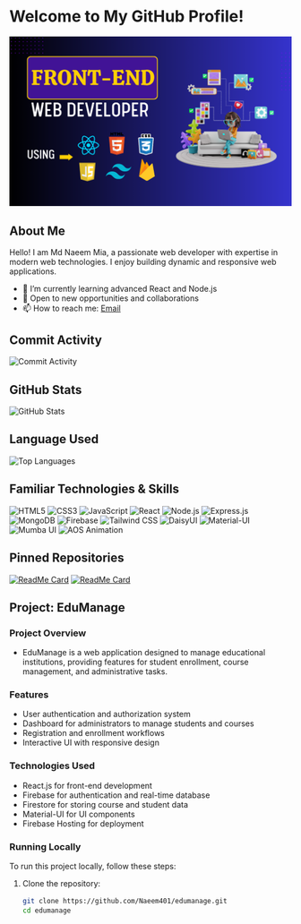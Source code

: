 # Welcome to My GitHub Profile!

![Banner Image](https://github.com/Naeemmia4/MdNaeemMia/blob/main/banner1.png)

## About Me

Hello! I am Md Naeem Mia, a passionate web developer with expertise in modern web technologies. I enjoy building dynamic and responsive web applications.

- 🌱 I’m currently learning advanced React and Node.js
- 💼 Open to new opportunities and collaborations
- 📫 How to reach me: [Email](mailto:mdnaeemm401@gmail.com)
## Commit Activity

![Commit Activity](https://img.shields.io/github/commit-activity/m/Naeem401/edumanage-server?style=flat-square)

## GitHub Stats

![GitHub Stats](https://github-readme-stats.vercel.app/api?username=Naeem401&show_icons=true&theme=radical)



## Language Used

![Top Languages](https://github-readme-stats.vercel.app/api/top-langs/?username=Naeem401&layout=compact&theme=radical)

## Familiar Technologies & Skills

![HTML5](https://img.shields.io/badge/-HTML5-E34F26?style=flat-square&logo=html5&logoColor=white)
![CSS3](https://img.shields.io/badge/-CSS3-1572B6?style=flat-square&logo=css3&logoColor=white)
![JavaScript](https://img.shields.io/badge/-JavaScript-F7DF1E?style=flat-square&logo=javascript&logoColor=black)
![React](https://img.shields.io/badge/-React-61DAFB?style=flat-square&logo=react&logoColor=black)
![Node.js](https://img.shields.io/badge/-Node.js-339933?style=flat-square&logo=node.js&logoColor=white)
![Express.js](https://img.shields.io/badge/-Express.js-000000?style=flat-square&logo=express&logoColor=white)
![MongoDB](https://img.shields.io/badge/-MongoDB-47A248?style=flat-square&logo=mongodb&logoColor=white)
![Firebase](https://img.shields.io/badge/-Firebase-FFCA28?style=flat-square&logo=firebase&logoColor=black)
![Tailwind CSS](https://img.shields.io/badge/-Tailwind%20CSS-38B2AC?style=flat-square&logo=tailwind-css&logoColor=white)
![DaisyUI](https://img.shields.io/badge/-DaisyUI-38B2AC?style=flat-square&logo=daisyui&logoColor=white)
![Material-UI](https://img.shields.io/badge/-Material%20UI-0081CB?style=flat-square&logo=material-ui&logoColor=white)
![Mumba UI](https://img.shields.io/badge/-Mumba%20UI-0081CB?style=flat-square&logo=mumba-ui&logoColor=white)
![AOS Animation](https://img.shields.io/badge/-AOS%20Animation-424242?style=flat-square&logo=aos&logoColor=white)
## Pinned Repositories

[![ReadMe Card](https://github-readme-stats.vercel.app/api/pin/?username=MdNaeemMia&repo=edumanage-server)](https://github.com/MdNaeemMia/edumanage-server)
[![ReadMe Card](https://github-readme-stats.vercel.app/api/pin/?username=MdNaeemMia&repo=edumanage)](https://github.com/MdNaeemMia/edumanage)

## Project: EduManage

### Project Overview

- EduManage is a web application designed to manage educational institutions, providing features for student enrollment, course management, and administrative tasks.

### Features

- User authentication and authorization system
- Dashboard for administrators to manage students and courses
- Registration and enrollment workflows
- Interactive UI with responsive design

### Technologies Used

- React.js for front-end development
- Firebase for authentication and real-time database
- Firestore for storing course and student data
- Material-UI for UI components
- Firebase Hosting for deployment

### Running Locally

To run this project locally, follow these steps:

1. Clone the repository:
   ```bash
   git clone https://github.com/Naeem401/edumanage.git
   cd edumanage


